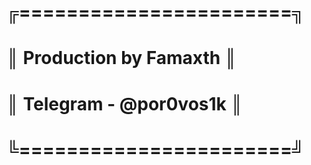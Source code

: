 # ╔=======================╗
# ║ Production by Famaxth ║
# ║ Telegram - @por0vos1k ║
# ╚=======================╝